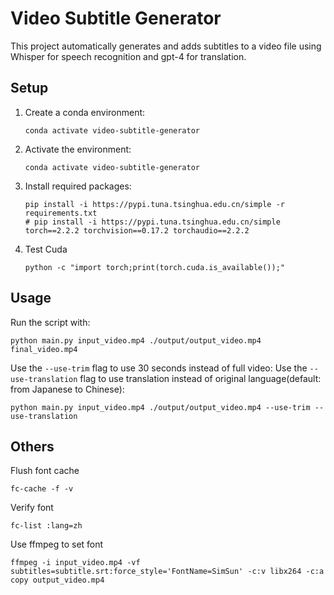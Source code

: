 # Video Subtitle Generator

This project automatically generates and adds subtitles to a video file using Whisper for speech recognition and
gpt-4 for translation.

## Setup

1. Create a conda environment:
   ```
   conda activate video-subtitle-generator
   ```

2. Activate the environment:
   ```
   conda activate video-subtitle-generator
   ```

3. Install required packages:
   ```
   pip install -i https://pypi.tuna.tsinghua.edu.cn/simple -r requirements.txt
   # pip install -i https://pypi.tuna.tsinghua.edu.cn/simple torch==2.2.2 torchvision==0.17.2 torchaudio==2.2.2
   ```

4. Test Cuda
   ```
   python -c "import torch;print(torch.cuda.is_available());"
   ```

## Usage

Run the script with:

```
python main.py input_video.mp4 ./output/output_video.mp4 final_video.mp4 
```

Use the `--use-trim` flag to use 30 seconds instead of full video:
Use the `--use-translation` flag to use translation instead of original language(default: from Japanese to Chinese):

```
python main.py input_video.mp4 ./output/output_video.mp4 --use-trim --use-translation
```

## Others

Flush font cache

```
fc-cache -f -v
```

Verify font

```
fc-list :lang=zh
```

Use ffmpeg to set font

```
ffmpeg -i input_video.mp4 -vf subtitles=subtitle.srt:force_style='FontName=SimSun' -c:v libx264 -c:a copy output_video.mp4
```



